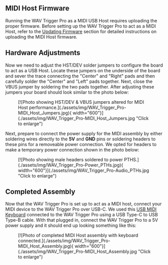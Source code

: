 



## MIDI Host Firmware

Running the WAV Trigger Pro as a MIDI USB Host requires uploading the proper firmware. Before setting up the WAV Trigger Pro to act as a MIDI Host, refer to the [Updating Firmware](./firmware.md) section for detailed instructions on uploading the MIDI Host firmware. 

## Hardware Adjustments

Now we need to adjust the HST/DEV solder jumpers to configure the board to act as a USB Host. Locate these jumpers on the underside of the board and sever the trace connecting the "Center" and "Right" pads and then carefully solder the "Center" and "Left" pads together. Next, close the VBUS jumper by soldering the two pads together. After adjusting these jumpers your board should look similar to the photo below:

<figure markdown>
[![Photo showing HST/DEV & VBUS jumpers altered for MIDI Host performance.](./assets/img/WAV_Trigger_Pro-MIDI_Host_Jumpers.jpg){ width="600"}](./assets/img/WAV_Trigger_Pro-MIDI_Host_Jumpers.jpg "Click to enlarge")
</figure>

Next, prepare to connect the power supply for the MIDI assembly by either soldering wires directly to the <b>5V</b> and <b>GND</b> pins or soldering headers to these pins for a removeable power connection. We opted for headers to make a temporary power connection shown in the photo below:

<figure markdown>
[![Photo showing male headers soldered to power PTHS.](./assets/img/WAV_Trigger_Pro-Power_PTHs.jpg){ width="600"}](./assets/img/WAV_Trigger_Pro-Audio_PTHs.jpg "Click to enlarge")
</figure>

## Completed Assembly

Now that the WAV Trigger Pro is set up to act as a MIDI host, connect your MIDI device to the WAV Trigger Pro over USB-C. We used this [USB MIDI Keyboard](https://www.amazon.com/midiplus-32-Key-Midi-Controller-AKM320/dp/B00VHKMK64?th=1) connected to the WAV Trigger Pro using a USB Type-C to USB Type-B cable. With that plugged in, connect the WAV Trigger Pro to a 5V power supply and it should end up looking something like this:

<figure markdown>
[![Photo of completed MIDI Host assembly with keyboard connected.](./assets/img/WAV_Trigger_Pro-MIDI_Host_Assembly.jpg){ width="600"}](./assets/img/WAV_Trigger_Pro-MIDI_Host_Assembly.jpg "Click to enlarge")
</figure>


